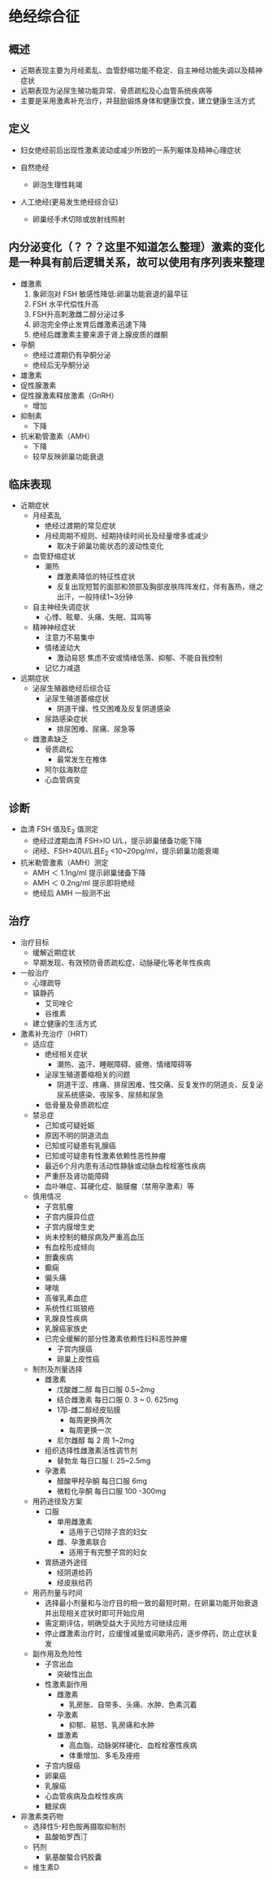 # 绝经综合征
## 概述

- 近期表现主要为月经紊乱、血管舒缩功能不稳定、自主神经功能失调以及精神症状
- 远期表现为泌尿生殖功能异常、骨质疏松及心血管系统疾病等
- 主要是采用激素补充治疗，并鼓励锻炼身体和健康饮食，建立健康生活方式

## 定义

- 妇女绝经前后出现性激素波动或减少所致的一系列躯体及精神心理症状

- 自然绝经
  - 卵泡生理性耗竭
- 人工绝经(更易发生绝经综合征)
  - 卵巢经手术切除或放射线照射 
  
## 内分泌变化（？？？这里不知道怎么整理）**激素的变化是一种具有前后逻辑关系，故可以使用有序列表来整理**
    
- 雌激素
  1. 象卵泡对 FSH 敏感性降低:卵巢功能衰退的最早征
  2. FSH 水平代偿性升高
  3. FSH升高刺激雌二醇分泌过多
  4. 卵泡完全停止发育后雌激素迅速下降
  5. 绝经后雌激素主要来源于肾上腺皮质的雌酮
- 孕酮
  - 绝经过渡期仍有孕酮分泌
  - 绝经后无孕酮分泌
- 雄激素
- 促性腺激素
- 促性腺激素释放激素（GnRH）
  - 增加
- 抑制素
  - 下降
- 抗米勒管激素（AMH）
  - 下降
  - 较早反映卵巢功能衰退

## 临床表现

- 近期症状
  - 月经紊乱
    - 绝经过渡期的常见症状
    - 月经周期不规则、经期持续时间长及经量增多或减少
      - 取决于卵巢功能状态的波动性变化
  - 血管舒缩症状
    - 潮热
      - 雌激素降低的特征性症状
      - 反复出现短暂的面部和颈部及胸部皮肤阵阵发红，伴有轰热，继之出汗，一般持续1~3分钟
  - 自主神经失调症状
    - 心悸、眩晕、头痛、失眠、耳鸣等
  - 精神神经症状
    - 注意力不易集中
    - 情绪波动大
      - 激动易怒 焦虑不安或情绪低落、抑郁、不能自我控制
    - 记忆力减退
- 远期症状
  - 泌尿生殖器绝经后综合征
    - 泌尿生殖道萎缩症状
      - 阴道干燥、性交困难及反复阴道感染
    - 尿路感染症状
      - 排尿困难、尿痛、尿急等
  - 雌激素缺乏
    - 骨质疏松
      - 最常发生在椎体
    - 阿尔兹海默症
    - 心血管病变

## 诊断

- 血清 FSH 值及E<sub>2</sub> 值测定
  - 绝经过渡期血清 FSH>lO U/L，提示卵巢储备功能下降 
  - 闭经、FSH>40U/L且E<sub>2</sub> <10~20pg/ml，提示卵巢功能衰竭
- 抗米勒管激素（AMH）测定
  - AMH ＜ 1.1ng/ml 提示卵巢储备下降
  - AMH ＜ 0.2ng/ml 提示即将绝经
  - 绝经后 AMH 一般测不出

## 治疗

- 治疗目标
  - 缓解近期症状
  - 早期发现、有效预防骨质疏松症、动脉硬化等老年性疾病
- 一般治疗
  - 心理疏导
  - 镇静药
    - 艾司唑仑
    - 谷维素
  - 建立健康的生活方式
- 激素补充治疗（HRT）
  - 适应症
    - 绝经相关症状
      - 潮热、盗汗、睡眠障碍、疲倦、情绪障碍等  
    - 泌尿生殖道萎缩相关的问题
      - 阴道干涩、疼痛、排尿困难、性交痛、反复发作的阴道炎、反复泌尿系统感染、夜尿多、尿频和尿急
    - 低骨量及骨质疏松症
  - 禁忌症
    - 己知或可疑妊娠
    - 原因不明的阴道流血
    - 已知或可疑患有乳腺癌
    - 已知或可疑患有性激素依赖性恶性肿瘤
    - 最近6个月内患有活动性静脉或动脉血栓栓塞性疾病 
    - 严重肝及肾功能障碍
    - 血卟啉症、耳硬化症、脑膜瘤（禁用孕激素）等
  - 慎用情况
    - 子宫肌瘤
    - 子宫内膜异位症
    - 子宫内膜增生史
    - 尚未控制的糖尿病及严重高血压
    - 有血栓形成倾向
    - 胆囊疾病
    - 癫痫
    - 偏头痛
    - 哮喘
    - 高催乳素血症
    - 系统性红斑狼疮
    - 乳腺良性疾病
    - 乳腺癌家族史
    - 已完全缓解的部分性激素依赖性妇科恶性肿瘤
      - 子宫内膜癌
      - 卵巢上皮性癌
  - 制剂及剂量选择
    - 雌激素
      - 戊酸雌二醇 每日口服 0.5~2mg
      - 结合雌激素 每日口服 0. 3 ~ 0. 625mg
      - 17β-雌二醇经皮贴膜 
        - 每周更换两次
        - 每周更换一次
      - 尼尔雌醇 每 2 周 1~2mg
    - 组织选择性雌激素活性调节剂
      - 替勃龙 每日口服 l. 25~2.5mg
    - 孕激素
      - 醋酸甲羟孕酮 每日口服 6mg
      - 微粒化孕酮 每日口服 100 -300mg
  - 用药途径及方案
    - 口服
      - 单用雌激素
        - 适用于己切除子宫的妇女
      - 雌、孕激素联合
        - 适用于有完整子宫的妇女
    - 胃肠道外途径
      - 经阴道给药
      - 经皮肤给药
  - 用药剂量与时间
    - 选择最小剂量和与治疗目的相一致的最短时期，在卵巢功能开始衰退并出现相关症状时即可开始应用
    - 需定期评估，明确受益大于风险方可继续应用
    - 停止雌激素治疗时，应缓慢减量或间歇用药，逐步停药，防止症状复发
  - 副作用及危险性
    - 子宫出血
      - 突破性出血
    - 性激素副作用
      - 雌激素
        - 乳房胀、自带多、头痛、水肿、色素沉着
      - 孕激素
        - 抑郁、易怒、乳房痛和水肿
      - 雄激素
        - 高血脂、动脉粥样硬化、血栓栓塞性疾病
        - 体重增加、多毛及痤疮
    - 子宫内膜癌
    - 卵巢癌
    - 乳腺癌
    - 心血管疾病及血栓性疾病
    - 糖尿病
- 非激素类药物
  - 选择性5-羟色胺再摄取抑制剂
    - 盐酸帕罗西汀
  - 钙剂
    - 氨基酸螯合钙胶囊
  - 维生素D

